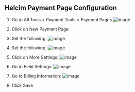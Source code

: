 ## Helcim Payment Page Configuration ##

1. Go to All Tools > Payment Tools > Payment Pages 
![image](https://github.com/lastralab/tanismo-helcim-plugin/assets/22894897/cf814002-9843-4c70-ba61-8a24115907ba)

2. Click on New Payment Page
3. Set the following: ![image](https://github.com/lastralab/tanismo-helcim-plugin/assets/22894897/2346e335-368a-44c3-aa7e-f499d1f4cacd)
4. Set the following: ![image](https://github.com/lastralab/tanismo-helcim-plugin/assets/22894897/e4944982-91a8-4d3c-bd70-058dfffbfd89)
5. Click on More Settings: ![image](https://github.com/lastralab/tanismo-helcim-plugin/assets/22894897/6db4ebf9-3a20-4c90-8957-4bcece872411)
6. Go to Field Settings: ![image](https://github.com/lastralab/tanismo-helcim-plugin/assets/22894897/dd0d0810-ff94-44c1-9c72-623ea9911ba2)
7. Go to Billing Information: ![image](https://github.com/lastralab/tanismo-helcim-plugin/assets/22894897/b6700d65-42e8-4e84-9f2a-ed45d2b742c2)
8. Click Save


